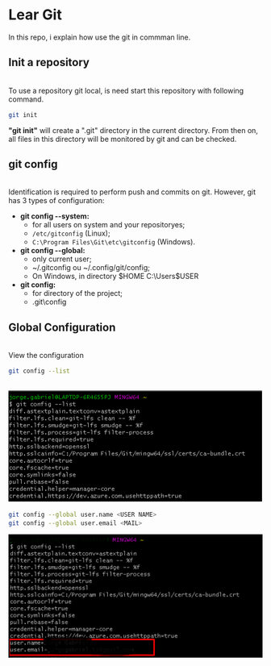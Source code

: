 # Lear Git

In this repo, i explain how use the git in commman line.


## Init a repository
\
To use a repository git local, is need start this repository with following  command.
```bash
git init 
```
**"git init"** will create a ".git" directory in the current directory. From then on, all files in this directory will be monitored by git and can be checked.

## git config
\
Identification is required to perform push and commits on git. However, git has 3 types of configuration:


- **git config  --system:**
    - for all users on system and your repositoryes;
    - `/etc/gitconfig` (Linux);
    - `C:\Program Files\Git\etc\gitconfig` (Windows).
- **git config --global:**
    - only current user;
    - ~/.gitconfig ou ~/.config/git/config;
    - On Windows, in directory $HOME C:\Users\$USER
- **git config:**
    - for directory of the project;
    - .git\config

## Global Configuration
\
View the configuration

```bash
git config --list
```
\
![Command "git config --list"](img/git%20config%20list%20command.png)



```bash
git config --global user.name <USER NAME>
git config --global user.email <MAIL>
```

![Command "git config --global"](img/git%20config%20clogal%20command.png)